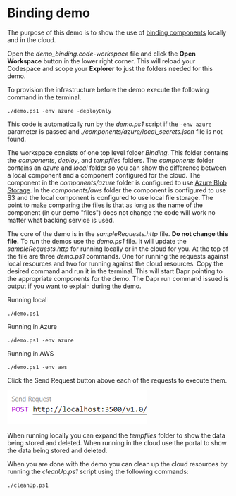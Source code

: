 # Binding demo

The purpose of this demo is to show the use of [binding components](https://docs.dapr.io/developing-applications/building-blocks/bindings/) locally and in the cloud.

Open the _demo_binding.code-workspace_ file and click the **Open Workspace** button in the lower right corner. This will reload your Codespace and scope your **Explorer** to just the folders needed for this demo.

To provision the infrastructure before the demo execute the following command in the terminal. 

```
./demo.ps1 -env azure -deployOnly
```

This code is automatically run by the _demo.ps1_ script if the `-env azure` parameter is passed and *./components/azure/local_secrets.json* file is not found.

The workspace consists of one top level folder _Binding_. This folder contains the _components_, _deploy_, and _tempfiles_ folders. The _components_ folder contains an _azure_ and _local_ folder so you can show the difference between a local component and a component configured for the cloud. The component in the _components/azure_ folder is configured to use [Azure Blob Storage](https://docs.dapr.io/reference/components-reference/supported-bindings/blobstorage/). In the _components/aws_ folder the component is configured to use S3 and the local component is configured to use local file storage. The point to make comparing the files is that as long as the name of the component (in our demo "files") does not change the code will work no matter what backing service is used.

The core of the demo is in the _sampleRequests.http_ file. **Do not change this file.** To run the demos use the _demo.ps1_ file. It will update the _sampleRequests.http_ for running locally or in the cloud for you. At the top of the file are three _demo.ps1_ commands. One for running the requests against local resources and two for running against the cloud resources. Copy the desired command and run it in the terminal. This will start Dapr pointing to the appropriate components for the demo. The Dapr run command issued is output if you want to explain during the demo.

Running local
```
./demo.ps1
```

Running in Azure
```
./demo.ps1 -env azure
```

Running in AWS
```
./demo.ps1 -env aws
```

Click the Send Request button above each of the requests to execute them.

![send requests](../.images/SendRequest.png) 

When running locally you can expand the _tempfiles_ folder to show the data being stored and deleted. When running in the cloud use the portal to show the data being stored and deleted.

When you are done with the demo you can clean up the cloud resources by running the _cleanUp.ps1_ script using the following commands:

```
./cleanUp.ps1
```